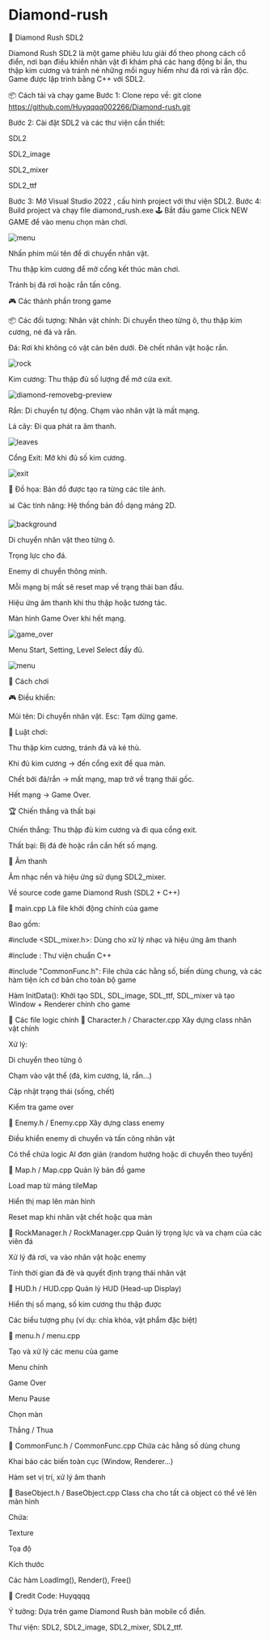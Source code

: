 # Diamond-rush
📖 Diamond Rush SDL2

Diamond Rush SDL2  là một game phiêu lưu giải đố theo phong cách cổ điển, nơi bạn điều khiển nhân vật đi khám phá các hang động bí ẩn, thu thập kim cương và tránh né những mối nguy hiểm như đá rơi và rắn độc. Game được lập trình bằng C++ với SDL2.

📦 Cách tải và chạy game
Bước 1: Clone repo về:
git clone https://github.com/Huyqqqq002266/Diamond-rush.git

Bước 2: Cài đặt SDL2 và các thư viện cần thiết:

SDL2

SDL2_image

SDL2_mixer

SDL2_ttf

Bước 3: Mở Visual Studio 2022 , cấu hình project với thư viện SDL2.
Bước 4: Build project và chạy file diamond_rush.exe
🕹️ Bắt đầu game
Click NEW GAME để vào menu chọn màn chơi.

![menu](https://github.com/user-attachments/assets/82b6bb38-1415-440f-a934-5351ef21c727)


Nhấn phím mũi tên để di chuyển nhân vật.

Thu thập kim cương để mở cổng kết thúc màn chơi.

Tránh bị đá rơi hoặc rắn tấn công.

🎮 Các thành phần trong game

📦 Các đối tượng:
Nhân vật chính: Di chuyển theo từng ô, thu thập kim cương, né đá và rắn.

Đá: Rơi khi không có vật cản bên dưới. Đè chết nhân vật hoặc rắn.

![rock](https://github.com/user-attachments/assets/58d66bbb-c224-40ff-8227-0a94d45255f4)

Kim cương: Thu thập đủ số lượng để mở cửa exit.

![diamond-removebg-preview](https://github.com/user-attachments/assets/0510dbe1-e4ab-43ae-9cfa-aa01ff65a640)

Rắn: Di chuyển tự động. Chạm vào nhân vật là mất mạng.

Lá cây: Đi qua phát ra âm thanh.

![leaves](https://github.com/user-attachments/assets/a2674dd9-f2b1-48ac-8220-015b6e98676c)

Cổng Exit: Mở khi đủ số kim cương.

![exit](https://github.com/user-attachments/assets/85d271ee-f78d-459f-9725-35b170b3c450)

🎨 Đồ họa:
Bản đồ được tạo ra từng các tile ảnh.

📊 Các tính năng:
Hệ thống bản đồ dạng mảng 2D.

![background](https://github.com/user-attachments/assets/e67f0cfe-d6e7-451f-814c-e3ddb44461f6)


Di chuyển nhân vật theo từng ô.

Trọng lực cho đá.

Enemy di chuyển thông minh.

Mỗi mạng bị mất sẽ reset map về trạng thái ban đầu.

Hiệu ứng âm thanh khi thu thập hoặc tương tác.

Màn hình Game Over khi hết mạng.

![game_over](https://github.com/user-attachments/assets/fa5feb31-2632-4f92-9fe2-4c48f9d051ac)


Menu Start, Setting, Level Select đầy đủ.

![menu](https://github.com/user-attachments/assets/3a9c3093-387e-44e4-bcd7-f16f61252629)


📜 Cách chơi

🎮 Điều khiển:

Mũi tên: Di chuyển nhân vật.
Esc: Tạm dừng game.

📌 Luật chơi:

Thu thập kim cương, tránh đá và kẻ thù.

Khi đủ kim cương → đến cổng exit để qua màn.

Chết bởi đá/rắn → mất mạng, map trở về trạng thái gốc.

Hết mạng → Game Over.

🏆 Chiến thắng và thất bại

Chiến thắng: Thu thập đủ kim cương và đi qua cổng exit.

Thất bại: Bị đá đè hoặc rắn cắn hết số mạng.

🎵 Âm thanh

Âm nhạc nền và hiệu ứng sử dụng SDL2_mixer.



Về source code game Diamond Rush (SDL2 + C++) 

📄 main.cpp
Là file khởi động chính của game

Bao gồm:

#include <SDL_mixer.h>: Dùng cho xử lý nhạc và hiệu ứng âm thanh

#include <iostream>: Thư viện chuẩn C++

#include "CommonFunc.h": File chứa các hằng số, biến dùng chung, và các hàm tiện ích cơ bản cho toàn bộ game

Hàm InitData(): Khởi tạo SDL, SDL_image, SDL_ttf, SDL_mixer và tạo Window + Renderer chính cho game

📁 Các file logic chính
📄 Character.h / Character.cpp
Xây dựng class nhân vật chính

Xử lý:

Di chuyển theo từng ô

Chạm vào vật thể (đá, kim cương, lá, rắn…)

Cập nhật trạng thái (sống, chết)

Kiểm tra game over

📄 Enemy.h / Enemy.cpp
Xây dựng class enemy

Điều khiển enemy di chuyển và tấn công nhân vật

Có thể chứa logic AI đơn giản (random hướng hoặc di chuyển theo tuyến)

📄 Map.h / Map.cpp
Quản lý bản đồ game

Load map từ mảng tileMap

Hiển thị map lên màn hình

Reset map khi nhân vật chết hoặc qua màn

📄 RockManager.h / RockManager.cpp
Quản lý trọng lực và va chạm của các viên đá

Xử lý đá rơi, va vào nhân vật hoặc enemy

Tính thời gian đá đè và quyết định trạng thái nhân vật

📄 HUD.h / HUD.cpp
Quản lý HUD (Head-up Display)

Hiển thị số mạng, số kim cương thu thập được

Các biểu tượng phụ (ví dụ: chìa khóa, vật phẩm đặc biệt)

📄 menu.h / menu.cpp

Tạo và xử lý các menu của game

Menu chính

Game Over

Menu Pause

Chọn màn

Thắng / Thua

📄 CommonFunc.h / CommonFunc.cpp
Chứa các hằng số dùng chung

Khai báo các biến toàn cục (Window, Renderer…)

Hàm set vị trí, xử lý âm thanh

📄 BaseObject.h / BaseObject.cpp
Class cha cho tất cả object có thể vẽ lên màn hình

Chứa:

Texture

Tọa độ

Kích thước

Các hàm LoadImg(), Render(), Free()



📑 Credit
Code: Huyqqqq

Ý tưởng: Dựa trên game Diamond Rush bản mobile cổ điển.

Thư viện: SDL2, SDL2_image, SDL2_mixer, SDL2_ttf.
